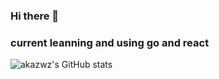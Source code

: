 ### Hi there 👋
### current leanning and using go and react
![akazwz's GitHub stats](https://github-readme-stats.vercel.app/api?username=akazwz&show_icons=true&theme=dark)
